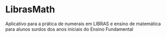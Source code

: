 # LibrasMath
Aplicativo para a prática de numerais em LIBRAS e ensino de matemática para alunos surdos dos anos iniciais do Ensino Fundamental
